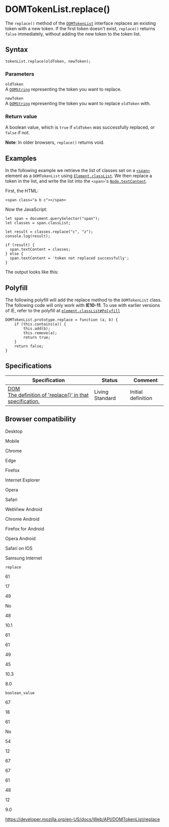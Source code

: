 # DOMTokenList.replace()

The `replace()` method of the [`DOMTokenList`](../domtokenlist) interface replaces an existing token with a new token. If the first token doesn't exist, `replace()` returns `false` immediately, without adding the new token to the token list.

## Syntax

    tokenList.replace(oldToken, newToken);

### Parameters

`oldToken`  
A [`DOMString`](../domstring) representing the token you want to replace.

`newToken`  
A [`DOMString`](../domstring) representing the token you want to replace `oldToken` with.

### Return value

A boolean value, which is `true` if `oldToken` was successfully replaced, or `false` if not.

**Note**: In older browsers, `replace()` returns void.

## Examples

In the following example we retrieve the list of classes set on a [`<span>`](https://developer.mozilla.org/en-US/docs/Web/HTML/Element/span) element as a `DOMTokenList` using [`Element.classList`](../element/classlist). We then replace a token in the list, and write the list into the `<span>`'s [`Node.textContent`](../node/textcontent).

First, the HTML:

    <span class="a b c"></span>

Now the JavaScript:

    let span = document.querySelector("span");
    let classes = span.classList;

    let result = classes.replace("c", "z");
    console.log(result);

    if (result) {
      span.textContent = classes;
    } else {
      span.textContent = 'token not replaced successfully';
    }

The output looks like this:

## Polyfill

The following polyfill will add the replace method to the `DOMTokenList` class. The following code will only work with **IE10-11**. To use with earlier versions of IE, refer to the polyfill at [`element.classList#Polyfill`](../element/classlist#polyfill)

    DOMTokenList.prototype.replace = function (a, b) {
        if (this.contains(a)) {
            this.add(b);
            this.remove(a);
            return true;
        }
        return false;
    }

## Specifications

<table><thead><tr class="header"><th>Specification</th><th>Status</th><th>Comment</th></tr></thead><tbody><tr class="odd"><td><a href="https://dom.spec.whatwg.org/#dom-domtokenlist-replace">DOM<br />
<span class="small">The definition of 'replace()' in that specification.</span></a></td><td><span class="spec-living">Living Standard</span></td><td>Initial definition</td></tr></tbody></table>

## Browser compatibility

Desktop

Mobile

Chrome

Edge

Firefox

Internet Explorer

Opera

Safari

WebView Android

Chrome Android

Firefox for Android

Opera Android

Safari on IOS

Samsung Internet

`replace`

61

17

49

No

48

10.1

61

61

49

45

10.3

8.0

`boolean_value`

67

18

61

No

54

12

67

67

61

48

12

9.0

<a href="https://developer.mozilla.org/en-US/docs/Web/API/DOMTokenList/replace" class="_attribution-link">https://developer.mozilla.org/en-US/docs/Web/API/DOMTokenList/replace</a>
